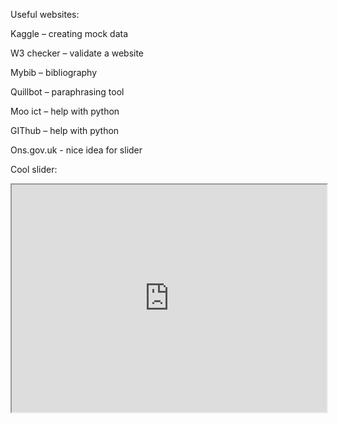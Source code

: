 Useful websites:

Kaggle – creating mock data 

W3 checker – validate a website 

Mybib – bibliography 

Quillbot – paraphrasing tool 

Moo ict – help with python 

GIThub – help with python 

Ons.gov.uk - nice idea for slider


Cool slider:
<iframe height="364px" width="100%" src="https://www.ons.gov.uk/visualisations/dvc413/sliders/physicalactivity/index.html"></iframe>
